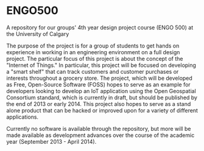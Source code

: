 ENGO500
=======

A repository for our groups' 4th year design project course (ENGO 500) at the University of Calgary

The purpose of the project is for a group of students to get hands on experience in working in an engineering environment on a full design project. The particular focus of this project is about the concept of the "Internet of Things." In particular, this project will be focused on developing a "smart shelf" that can track customers and customer purchases or interests throughout a grocery store. The project, which will be developed as Free, Open-Source Software (FOSS) hopes to serve as an example for developers looking to develop an IoT application using the Open Geospatial Consortium standard, which is currently in draft, but should be published by the end of 2013 or early 2014. This project also hopes to serve as a stand alone product that can be hacked or improved upon for a variety of different applications. 

Currently no software is available through the repository, but more will be made available as development advances over the course of the academic year (September 2013 - April 2014). 
